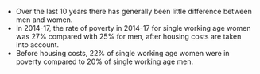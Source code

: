 -   Over the last 10 years there has generally been little difference
    between men and women.
-   In 2014-17, the rate of poverty in 2014-17 for single working age
    women was 27% compared with 25% for men, after housing costs are
    taken into account.
-   Before housing costs, 22% of single working age women were in
    poverty compared to 20% of single working age men.
